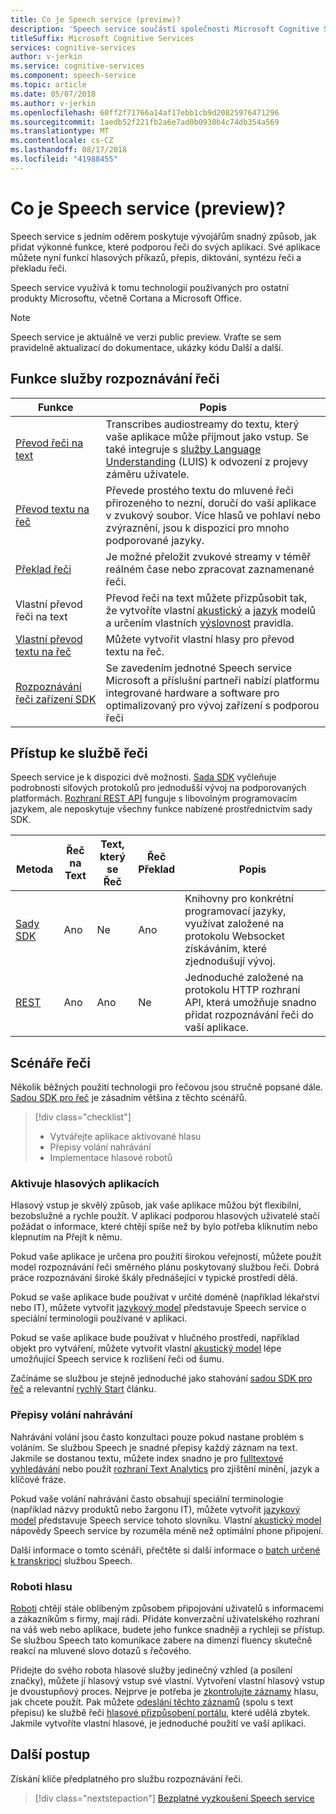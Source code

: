 ```yaml
---
title: Co je Speech service (preview)?
description: 'Speech service součástí společnosti Microsoft Cognitive Services, sjednotí několik služeb Azure řeči, které byly dříve k dispozici samostatně: (zahrnující rozpoznávání řeči a převod textu na řeč) pro zpracování řeči Bingu, vlastní řeč a překladu řeči.'
titleSuffix: Microsoft Cognitive Services
services: cognitive-services
author: v-jerkin
ms.service: cognitive-services
ms.component: speech-service
ms.topic: article
ms.date: 05/07/2018
ms.author: v-jerkin
ms.openlocfilehash: 60ff2f71766a14af17ebb1cb9d20825976471296
ms.sourcegitcommit: 1aedb52f221fb2a6e7ad0b0930b4c74db354a569
ms.translationtype: MT
ms.contentlocale: cs-CZ
ms.lasthandoff: 08/17/2018
ms.locfileid: "41988455"
---
```

# <a name="what-is-the-speech-service-preview"></a>Co je Speech service (preview)?

Speech service s jedním oděrem poskytuje vývojářům snadný způsob, jak přidat výkonné funkce, které podporou řeči do svých aplikací. Své aplikace můžete nyní funkcí hlasových příkazů, přepis, diktování, syntézu řeči a překladu řeči.

Speech service využívá k tomu technologií používaných pro ostatní produkty Microsoftu, včetně Cortana a Microsoft Office.

> [!NOTE]
> Speech service je aktuálně ve verzi public preview. Vraťte se sem pravidelně aktualizací do dokumentace, ukázky kódu Další a další.

## <a name="speech-service-features"></a>Funkce služby rozpoznávání řeči

|Funkce|Popis|
|-|-|
|[Převod řeči na text](speech-to-text.md)| Transcribes audiostreamy do textu, který vaše aplikace může přijmout jako vstup. Se také integruje s [služby Language Understanding](https://docs.microsoft.com/azure/cognitive-services/luis/) (LUIS) k odvození z projevy záměru uživatele.|
|[Převod textu na řeč](text-to-speech.md)| Převede prostého textu do mluvené řeči přirozeného to nezní, doručí do vaší aplikace v zvukový soubor. Více hlasů ve pohlaví nebo zvýraznění, jsou k dispozici pro mnoho podporované jazyky. |
|[Překlad řeči](speech-translation.md)| Je možné přeložit zvukové streamy v téměř reálném čase nebo zpracovat zaznamenané řeči. |
|Vlastní převod řeči na text|Převod řeči na text můžete přizpůsobit tak, že vytvoříte vlastní [akustický](how-to-customize-acoustic-models.md) a [jazyk](how-to-customize-language-model.md) modelů a určením vlastních [výslovnost](how-to-customize-pronunciation.md) pravidla. |
|[Vlastní převod textu na řeč](how-to-customize-voice-font.md)|Můžete vytvořit vlastní hlasy pro převod textu na řeč.|
|[Rozpoznávání řeči zařízení SDK](speech-devices-sdk.md)| Se zavedením jednotné Speech service Microsoft a příslušní partneři nabízí platformu integrované hardware a software pro optimalizovaný pro vývoj zařízení s podporou řeči |

## <a name="access-to-the-speech-service"></a>Přístup ke službě řeči

Speech service je k dispozici dvě možnosti. [Sada SDK](speech-sdk.md) vyčleňuje podrobnosti síťových protokolů pro jednodušší vývoj na podporovaných platformách. [Rozhraní REST API](rest-apis.md) funguje s libovolným programovacím jazykem, ale neposkytuje všechny funkce nabízené prostřednictvím sady SDK.

|<br>Metoda|Řeč<br>na Text|Text, který se<br>Řeč|Řeč<br>Překlad|<br>Popis|
|-|-|-|-|-|
|[Sady SDK](speech-sdk.md)|Ano|Ne|Ano|Knihovny pro konkrétní programovací jazyky, využívat založené na protokolu Websocket získáváním, které zjednodušují vývoj.|
|[REST](rest-apis.md)|Ano|Ano|Ne|Jednoduché založené na protokolu HTTP rozhraní API, která umožňuje snadno přidat rozpoznávání řeči do vaší aplikace.|

## <a name="speech-scenarios"></a>Scénáře řeči

Několik běžných použití technologii pro řečovou jsou stručně popsané dále. [Sadou SDK pro řeč](speech-sdk.md) je zásadním většina z těchto scénářů.

> [!div class="checklist"]
> * Vytvářejte aplikace aktivované hlasu
> * Přepisy volání nahrávání
> * Implementace hlasové robotů

### <a name="voice-triggered-apps"></a>Aktivuje hlasových aplikacích

Hlasový vstup je skvělý způsob, jak vaše aplikace můžou být flexibilní, bezobslužné a rychle použít. V aplikaci podporou hlasových uživatelé stačí požádat o informace, které chtějí spíše než by bylo potřeba kliknutím nebo klepnutím na Přejít k němu.

Pokud vaše aplikace je určena pro použití širokou veřejností, můžete použít model rozpoznávání řeči směrného plánu poskytovaný službou řeči. Dobrá práce rozpoznávání široké škály přednášející v typické prostředí dělá.

Pokud se vaše aplikace bude používat v určité doméně (například lékařství nebo IT), můžete vytvořit [jazykový model](how-to-customize-language-model.md) představuje Speech service o speciální terminologii používané v aplikaci.

Pokud se vaše aplikace bude používat v hlučného prostředí, například objekt pro vytváření, můžete vytvořit vlastní [akustický model](how-to-customize-acoustic-models.md) lépe umožňující Speech service k rozlišení řeči od šumu.

Začínáme se službou je stejně jednoduché jako stahování [sadou SDK pro řeč](speech-sdk.md) a relevantní [rychlý Start](quickstart-csharp-dotnet-windows.md) článku.

### <a name="transcribe-call-center-recordings"></a>Přepisy volání nahrávání

Nahrávání volání jsou často konzultaci pouze pokud nastane problém s voláním. Se službou Speech je snadné přepisy každý záznam na text. Jakmile se dostanou textu, můžete index snadno je pro [fulltextové vyhledávání](https://docs.microsoft.com/azure/search/search-what-is-azure-search) nebo použít [rozhraní Text Analytics](https://docs.microsoft.com/azure/cognitive-services/Text-Analytics/) pro zjištění mínění, jazyk a klíčové fráze.

Pokud vaše volání nahrávání často obsahují speciální terminologie (například názvy produktů nebo žargonu IT), můžete vytvořit [jazykový model](how-to-customize-language-model.md) představuje Speech service tohoto slovníku. Vlastní [akustický model](how-to-customize-acoustic-models.md) nápovědy Speech service by rozuměla méně než optimální phone připojení.

Další informace o tomto scénáři, přečtěte si další informace o [batch určené k transkripci](batch-transcription.md) službou Speech.

### <a name="voice-bots"></a>Roboti hlasu

[Roboti](https://dev.botframework.com/) chtějí stále oblíbeným způsobem připojování uživatelů s informacemi a zákazníkům s firmy, mají rádi. Přidáte konverzační uživatelského rozhraní na váš web nebo aplikace, budete jeho funkce snadněji a rychleji se přístup. Se službou Speech tato komunikace zabere na dimenzi fluency skutečně reakcí na mluvené slovo dotazů s řečového.

Přidejte do svého robota hlasové služby jedinečný vzhled (a posílení značky), můžete jí hlasový vstup své vlastní. Vytvoření vlastní hlasový vstup je dvoustupňový proces. Nejprve je potřeba je [zkontrolujte záznamy](record-custom-voice-samples.md) hlasu, jak chcete použít. Pak můžete [odeslání těchto záznamů](how-to-customize-voice-font.md) (spolu s text přepisu) ke službě řeči [hlasové přizpůsobení portálu](https://cris.ai/Home/CustomVoice), které udělá zbytek. Jakmile vytvoříte vlastní hlasové, je jednoduché použití ve vaší aplikaci.

## <a name="next-steps"></a>Další postup

Získání klíče předplatného pro službu rozpoznávání řeči.

> [!div class="nextstepaction"]
> [Bezplatné vyzkoušení Speech service](get-started.md)
